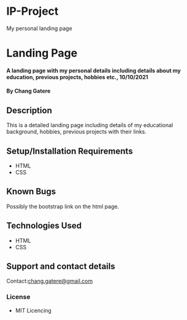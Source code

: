 # IP-Project
My personal landing page
# Landing Page
#### A landing page with my personal details including details about my education, previous projects, hobbies etc.,  10/10/2021
#### By Chang Gatere
## Description
This is a detailed landing page including  details of my educational background, hobbies, previous projects with their links.
## Setup/Installation Requirements
* HTML
* CSS
## Known Bugs
Possibly the bootstrap link on the html page.
## Technologies Used
* HTML
* CSS
## Support and contact details
Contact:chang.gatere@gmail.com
### License
* MIT Licencing 
  
